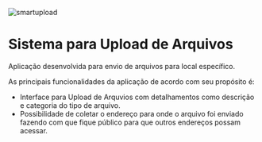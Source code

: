 ![smartupload](https://user-images.githubusercontent.com/43252092/137534454-b198c1ce-1093-48a3-965b-1af6c814f5f8.png)

# Sistema para Upload de Arquivos

Aplicação desenvolvida para envio de arquivos para local específico.

As principais funcionalidades da aplicação de acordo com seu propósito é:

- Interface para Upload de Arquvios com detalhamentos como descrição e categoria do tipo de arquivo.
- Possibilidade de coletar o endereço para onde o arquivo foi enviado fazendo com que fique público para que outros endereços possam acessar.
